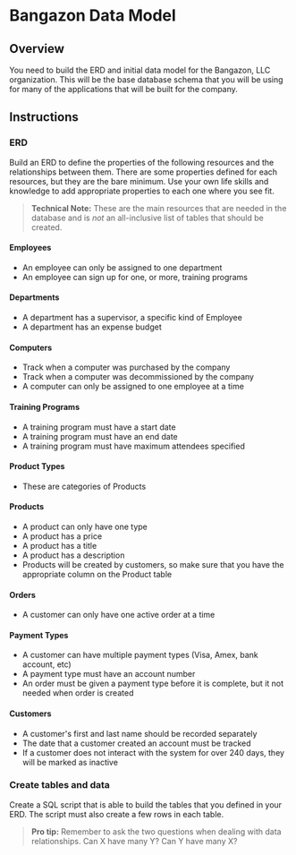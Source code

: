 # Bangazon Data Model

## Overview

You need to build the ERD and initial data model for the Bangazon, LLC organization. This will be the base database schema that you will be using for many of the applications that will be built for the company.

## Instructions

### ERD

Build an ERD to define the properties of the following resources and the relationships between them. There are some properties defined for each resources, but they are the bare minimum. Use your own life skills and knowledge to add appropriate properties to each one where you see fit.

> **Technical Note:** These are the main resources that are needed in the database and is *not* an all-inclusive list of tables that should be created.

#### Employees
* An employee can only be assigned to one department
* An employee can sign up for one, or more, training programs

#### Departments
* A department has a supervisor, a specific kind of Employee
* A department has an expense budget

#### Computers
* Track when a computer was purchased by the company
* Track when a computer was decommissioned by the company
* A computer can only be assigned to one employee at a time

#### Training Programs
* A training program must have a start date
* A training program must have an end date
* A training program must have maximum attendees specified

#### Product Types
* These are categories of Products

#### Products
* A product can only have one type
* A product has a price
* A product has a title
* A product has a description
* Products will be created by customers, so make sure that you have the appropriate column on the Product table

#### Orders
* A customer can only have one active order at a time

#### Payment Types
* A customer can have multiple payment types (Visa, Amex, bank account, etc)
* A payment type must have an account number
* An order must be given a payment type before it is complete, but it not needed when order is created

#### Customers
* A customer's first and last name should be recorded separately
* The date that a customer created an account must be tracked
* If a customer does not interact with the system for over 240 days, they will be marked as inactive

### Create tables and data

Create a SQL script that is able to build the tables that you defined in your ERD. The script must also create a few rows in each table.

> **Pro tip:** Remember to ask the two questions when dealing with data relationships. Can X have many Y? Can Y have many X?
